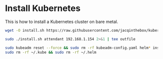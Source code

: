 # Install Kubernetes

This is how to install a Kubernetes cluster on bare metal.

```sh
wget -O install.sh https://raw.githubusercontent.com/jacqinthebox/kubernetes-scripts/master/install2.sh && chmod u=rwx install.sh

sudo ./install.sh attendant 192.168.1.154 2>&1 | tee outfile

sudo kubeadm reset --force && sudo rm -rf kubeadm-config.yaml helm* install.sh && sudo rm -rf /tmp/installed
sudo rm -rf ~/.kube && sudo rm -rf ~/.helm
```
